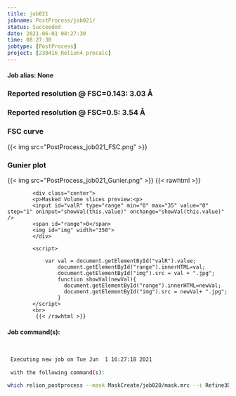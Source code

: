 ```yaml
---
title: job021
jobname: PostProcess/job021/
status: Succeeded
date: 2021-06-01 08:27:30
time: 08:27:30
jobtype: [PostProcess]
project: [230416_Relion4_precalc]
---
```


#### Job alias: None

### Reported resolution @ FSC=0.143: __3.03 Å__
### Reported resolution @ FSC=0.5: __3.54 Å__
### FSC curve
{{< img src="PostProcess_job021_FSC.png" >}}
### Gunier plot
{{< img src="PostProcess_job021_Gunier.png" >}}
{{< rawhtml >}} 

            <div class="center">
            <p>Masked Volume slices preview:<p>
            <input id="valR" type="range" min="0" max="35" value="0" step="1" oninput="showVal(this.value)" onchange="showVal(this.value)" />
            <span id="range">0</span>
            <img id="img" width="350">
            </div>

            <script>

                var val = document.getElementById("valR").value;
                    document.getElementById("range").innerHTML=val;
                    document.getElementById("img").src = val + ".jpg";
                    function showVal(newVal){
                      document.getElementById("range").innerHTML=newVal;
                      document.getElementById("img").src = newVal+ ".jpg";
                    }
            </script>
            <br>
             {{< /rawhtml >}}

#### Job command(s):

```bash

 
 Executing new job on Tue Jun  1 16:27:18 2021
 
 with the following command(s): 

which relion_postprocess --mask MaskCreate/job020/mask.mrc --i Refine3D/job019/run_half1_class001_unfil.mrc --o PostProcess/job021/postprocess  --angpix 1.244 --mtf mtf_k2_200kV.star --mtf_angpix 0.885 --auto_bfac  --autob_lowres 10  --pipeline_control PostProcess/job021/
 
 


